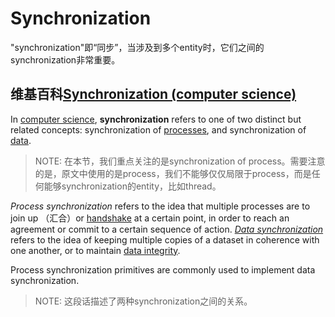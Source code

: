 # Synchronization

"synchronization"即“同步”，当涉及到多个entity时，它们之间的synchronization非常重要。

## 维基百科[Synchronization (computer science)](https://en.wikipedia.org/wiki/Synchronization_(computer_science))

In [computer science](https://en.wikipedia.org/wiki/Computer_science), **synchronization** refers to one of two distinct but related concepts: synchronization of [processes](https://en.wikipedia.org/wiki/Process_(computer_science)), and synchronization of [data](https://en.wikipedia.org/wiki/Dataset).

> NOTE: 在本节，我们重点关注的是synchronization of process。需要注意的是，原文中使用的是process，我们不能够仅仅局限于process，而是任何能够synchronization的entity，比如thread。

*Process synchronization* refers to the idea that multiple processes are to join up （汇合）or [handshake](https://en.wikipedia.org/wiki/Handshaking) at a certain point, in order to reach an agreement or commit to a certain sequence of action. *[Data synchronization](https://en.wikipedia.org/wiki/Data_synchronization)* refers to the idea of keeping multiple copies of a dataset in coherence with one another, or to maintain [data integrity](https://en.wikipedia.org/wiki/Data_integrity). 

Process synchronization primitives are commonly used to implement data synchronization.

> NOTE: 这段话描述了两种synchronization之间的关系。



